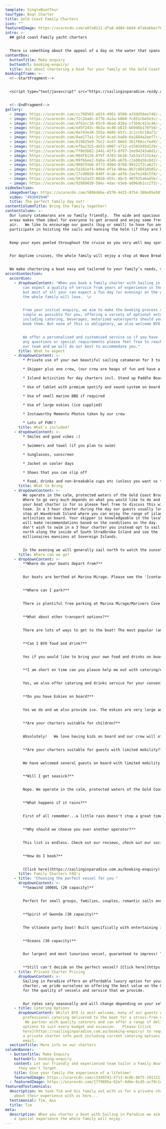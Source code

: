 ```yaml
---
template: SingleBoatTour
tourType: Boat Charter
title: Gold Coast Family Charters
icon: ""
featuredImage: https://ucarecdn.com/a87a0211-dfa8-4d84-b6d4-87ababbecf6c/
intro: >-
  ## gold coast Family yacht charters


  There is something about the appeal of a day on the water that spans generations.  When you charter a boat with Sailing in Paradise we aim to provide a special experience the whole family will enjoy.    Loved by the grandparents just as much as the kids (and everybody in between) our 3 beautiful sailing catamarans are comfortable, spacious and stable making them suitable for all ages and most abilities.    Whether it be for special family birthday, a reunion, family holiday or if you are a Gold Coast local wanting to show off our beautiful part of the world to visiting family members we invite you to enjoy a private yacht charter during the day or at sunset and create some new family memories to treasure for years to come.
contentBox:
  buttonTitle: Make enquiry
  buttonUrl: booking-enquiry/
  title: Ask about chartering a boat for your family on the Gold Coast
bookingIframe: >-
  <!--StartFragment-->


  <script type="text/javascript" src="https://sailinginparadise.rezdy.com/pluginJs?script=modal"></script> <a id="button-booking" class="button-booking rezdy rezdy-modal" href="https://sailinginparadise.rezdy.com/catalog/279456/private-charters" style="background: rgb(13, 58, 148); border: 1px solid rgb(13, 58, 148); color: rgb(255, 255, 255); font: bold 14px / 1 &quot;Helvetica Neue&quot;, Helvetica, Arial, sans-serif; padding: 12px 15px; text-align: center; width: 160px; display: block; text-decoration: none; cursor: pointer;">Check Availability and BOOK NOW</a>


  <!--EndFragment-->
gallery:
  - image: https://ucarecdn.com/cc700503-a014-4961-8580-a33dd56ee748/-/preview/-/enhance/50/
  - image: https://ucarecdn.com/72c2badc-b77b-4a3a-b0b0-fc851cbe5e3c/-/preview/-/enhance/50/
  - image: https://ucarecdn.com/4f63cc38-65c9-4bad-830a-cf3b9c413c46/-/preview/-/enhance/12/
  - image: https://ucarecdn.com/e45f243c-9b3a-4c40-b615-b6946b170f50/-/preview/-/enhance/50/
  - image: https://ucarecdn.com/6e743e38-355a-4605-b57c-2c1ccbc18af3/
  - image: https://ucarecdn.com/8ae177a1-3c5d-4cad-ba6b-6a1684a2eef7/-/preview/-/enhance/50/
  - image: https://ucarecdn.com/019825e9-7bc2-4c67-86b5-3b1f66ccfed9/-/preview/-/enhance/50/
  - image: https://ucarecdn.com/ef6a2325-de53-4007-a712-e1502b95d129/-/preview/-/enhance/17/
  - image: https://ucarecdn.com/7f0e5b62-2441-42f3-8f67-2ee94243a8d1/-/preview/-/enhance/50/
  - image: https://ucarecdn.com/06df8116-079f-4783-bb10-7a53a1f2314a/-/preview/-/enhance/38/
  - image: https://ucarecdn.com/89f6bee2-0aba-4346-a67b-c2a90a5bc8d2/-/preview/-/enhance/68/
  - image: https://ucarecdn.com/968255bb-4f73-480d-8766-99321f2ca627/-/preview/-/enhance/50/
  - image: https://ucarecdn.com/5a181ef4-94b4-4f14-9b4e-8b7c80410505/-/preview/-/enhance/100/
  - image: https://ucarecdn.com/17cd8650-040f-4cab-adfb-2aefe148c5f8/-/preview/-/enhance/21/
  - image: https://ucarecdn.com/567a2a33-8028-455c-8bc5-407925a6a45b/-/preview/-/enhance/36/
  - image: https://ucarecdn.com/92089020-50ec-4dac-b3eb-dd96db1cc273/-/preview/-/enhance/50/
videoSection:
  imageOverlay: https://ucarecdn.com/5896d6be-d370-4425-8754-380e95e581d5/
  video: "493602940"
  title: The perfect family day out!
contentColumnTitle: Bring the family together!
contentColumn: >-
  Our luxury catamarans are so family friendly.  The wide and spacious deck
  areas makes them ideal for everyone to get around and enjoy some fresh ocean
  air.   We like to encourage our guests (big or small) to have fun and
  participate in hoisting the sails and manning the helm (if they are keen)!


  Keep your eyes peeled throughout the cruise as you very well may spot some of the local wildlife on the picturesque Broadwater. Friendly and playful dolphins, soaring sea-eagles and wallabies on the shoreline are often to be seen while underway.   We can arrange rods and bait for you and the kids to have a go at catching a fish if you wish, simply let us know when booking.  


  For daytime cruises, the whole family will enjoy a stop at Wave Break Island, where our vessel's unique beach landing capabilities come into their own!     With a secret ladder on the foredeck it's easy to hop on and off for a swim or some serious sandcastle building!    There’s buckets and spades for the little ones to play and plenty of calm water for everyone to jump in for a swim or wade about in the shallows.   We also have SUPing and inflatable toys for the family to enjoy.   If you’re feeling energetic and want to bring the family together you can have a game of beach volleyball or cricket right there on the island, we have all the gear on board!


  We make chartering a boat easy and tailored to your family’s needs, so we give you the option of choosing where you would like to go and what you would like to do within your chartered time. We can offer adventure and family friendly activities or rest and relaxation, the choice is yours! You can choose to BYO food and drinks or a fully catered charter for easy planning. We supply the eskies, ice, BBQ and BBQ tools free of charge.
accordionSection:
  accordion:
    - dropdownContent: "When you book a family charter with Sailing in Paradise you
        can expect a quality of service from years of experience in the industry
        but most of all your can expect a fun day (or evening) on the water that
        the whole family will love.  \r


        From your initial enquiry, we aim to make the booking process as
        simple as possible for you, offering a variety of optional extras
        including catering, beverages, motorised watersports should you wish to
        book them. But none of this is obligatory, we also welcome BYO.\r


        We offer a personalised and customised service so if you have
        any questions or special requirements please feel free to reach out to
        our team and we will do our best to accommodate you."
      title: What to expect
    - dropdownContent: >-
        * Private use of your own beautiful sailing catamaran for 3 to 6 hours

        * Skipper plus one crew, (our crew are heaps of fun and have a laid-back yet professional nature) we promise you will love them. Check out the '[about us](https://sailinginparadise.com.au/about-us/)' page to meet the gang!

        * Island Activities for day charters incl. Stand up Paddle Boards, beach activities, beach volleyball and cute inflatables

        * Use of tablet with premium spotify and sound system on board

        * Use of small marine BBQ if required

        * Use of large eskies (ice supplied)

        * Instaworthy Memento Photos taken by our crew

        * Lots of FUN!!
      title: What's included?
    - dropdownContent: >-
        * Smiles and good vibes :)

        * Swimmers and towel (if you plan to swim)

        * Sunglasses, sunscreen

        * Jacket on cooler days

        * Shoes that you can slip off

        * Food, drinks and non-breakable cups etc (unless you want us to organise the catering for you).
      title: What to Bring
    - dropdownContent: >-
        We operate in the calm, protected waters of the Gold Coast Broadwater.
        Where to go very much depends on what you would like to do and how long
        your boat charter is for so please feel free to discuss this with our
        team. In a 3 hour charter during the day our guests usually love a swim
        stop at Wavebreak Island where you can enjoy the range of island
        activities on board. Your skipper is knowledgeable in the local area and
        will make recommendations based on the conditions on the day.  If you
        don't wish to swim in a 3 hour charter you instead opt to sail further
        north along the inside of South Stradbroke Island and see the
        millionaires mansions at Sovereign Islands.


        In the evening we will generally sail north to watch the sunset and return to the southern part of the Broadwater to enjoy the city lights after dark which are just beautiful.
      title: Where can we go?
    - dropdownContent: >-
        **Where do your boats depart from?**


        Our boats are berthed at Marina Mirage. Please see the '[contact us](https://sailinginparadise.com.au/contact-us/)' page on our website for further details and a map. Marina Mirage is about 10 mins from Surfers and 15 mins from Broadbeach.


        **Where can I park?**


        There is plentiful free parking at Marina Mirage/Mariners Cove which you are permitted to use.  Please check signage at time of parking and if parking overnight consider street parking to avoid towing.


        **What about other transport options?**


        There are lots of ways to get to the boat! The most popular (and cost effective/convenient) is often via Maxi Taxis.


        **Can I BYO food and drink?**


        Yes if you would like to bring your own food and drinks on board that is completely fine.


        **I am short on time can you please help me out with catering/drinks?**


        Yes, we also offer catering and drinks service for your convenience. Please request our full catering list as advance bookings are required. We offer a range of catering options from grazing boards, to tapas and private chefs.


        **Do you have Eskies on board?**


        Yes we do and we also provide ice. The eskies are very large and can be used for food or drink.


        **Are your charters suitable for children?**


        Absolutely!   We love having kids on board and our crew will often try and include them in the sailing and driving the boat.  We also carry a range of beach games suitable for kids including buckets and spades for the littlest family members.  The wide and spacious deck area also make the boats wonderful for kids.  Of course as any parent knows, you are always careful with children when it comes to being on the water, but as boats go our catamarans would be some of the most family friendly around.  Please feel free to contact our team if you have any questions about which boat may be best for your family.  


        **Are your charters suitable for guests with limited mobility?**


        We have welcomed several guests on board with limited mobility.  However we do realise that each individual is different in terms of ability and what they are comfortable with.  Please take a look at the 360 tours on the '[Our Boats](https://sailinginparadise.com.au/our-boats/)' page for an ideal of getting around the boats and do bear in mind a big step up (or carry) is required to board the boats at the marina.  Our friendly team will be happy to discuss further to ensure you and your guests are comfortable prior to making a booking.  


        **Will I get seasick?**


        Nope. We operate in the calm, protected waters of the Gold Coast Broadwater. We do not go offshore (into the open ocean) so we do not experience large waves. Our catamarans are very stable, and do not have the same side to side rocking motion as experienced by single hull vessels so you won't get seasick :-).


        **What happens if it rains?**


        First of all remember...a little rain doesn't stop a great time on our boats especially in the warm Gold Coast endless summer... But do rest assured that we have a very generous wet weather policy as we want you to enjoy your time on board the boat, so if there is torrential rain or storms at the time you will be able to cancel or reschedule your cruise. Please see the full booking policy provided with your invoice for full details or contact our team.


        **Why should we choose you over another operator?**


        This list is endless. Check out our reviews, check out our socials, speak to someone who has been with us before (you would be surprised, you will probably know someone who has been with us?), and we pride ourselves on the fact that our guests keep coming back (some have sailed with us as many as 8 times). We go out of our way to create the best experience possible and are constantly updating, re-inventing, reinvesting and reviewing. We're not happy until you're happy and we want you to come back again and again. We can blow our own trumpet from time to time right? :-)


        **How do I book?**


        [Click here](https://sailinginparadise.com.au/booking-enquiry) to fill out an enquiry form and you will quickly get all the info you need including availability, pricing, inclusions etc. You can also book online! Then it is simply a matter of paying your deposit to secure your preferred date. But don't dawdle as we quickly book out and we don't want you to be disappointed.
      title: Family Charters FAQ's
    - title: "Choosing the perfect vessel for you "
      dropdownContent: >-
        **Seawind 1000XL (20 capacity)** 


        Perfect for small groups, families, couples, romantic sails and proposals... If you're a bit more budget conscious or looking for an intimate setting, XL is for you!


        **Spirit of Gwonda (30 capacity)** 


        The ultimate party boat! Built specifically with entertaining in mind, her open plan layout is designed for you to soak up the sun or dance the day/night away! The easy foredeck access via the centre of the boat ensures your guests can always see one another no matter where they are on the boat, which is also great for families with small children!


        **Oceans (30 capacity)** 


        Our largest and most luxurious vessel, guaranteed to impress! This vessel is ideal for more relaxed celebrations, families with older kids and corporate events. 


        **Still can't decide on the perfect vessel? [Click here](https://sailinginparadise.com.au/our-boats/) to take a tour of our boats!**
    - title: Private Charter Pricing
      dropdownContent: >-
        Sailing in Paradise offers an affordable luxury option for your boat
        charter, we pride ourselves on offering the best value on the Gold Coast
        for the quality of vessels and service that we provide.


        Our rates vary seasonally and will change depending on your selected vessel and charter duration.  Please [click here](https://sailinginparadise.com.au/booking-enquiry) to request a private charter info pack including rate card via email.
    - title: Catering Options
      dropdownContent: Whilst BYO is most welcome, many of our guests opt to have
        professional catering delivered to the boat for a stress-free option. 
         We partner with quality caterers and can offer a range of delicious
        options to suit every budget and occasion.   Please [click
        here](https://sailinginparadise.com.au/booking-enquiry) to request
        a private charter info pack including current catering options via
        email.
  sectionTitle: More info on our charters
columnBanner:
  - buttonTitle: Make Enquiry
    buttonUrl: booking-enquiry
    content: Let our friendly and experienced team tailor a Family Boat Charter that
      they won’t forget.
    title: Give your family the experience of a lifetime!
    featuredImage: https://ucarecdn.com/c3349743-5713-4c0b-86f5-1911221ab1e9/
  - featuredImage: https://ucarecdn.com/17f9895a-62ef-4d6e-8cd5-ac79c1db17fb/
featuredTestimonials:
  description: We took Tim and his family out with us for a private charter, read
    about their experience with us here...
  testimonial: Tim, Aus
  title: Tim
meta:
  description: When you charter a boat with Sailing in Paradise we aim to provide
    a special experience the whole family will enjoy.
---
```

